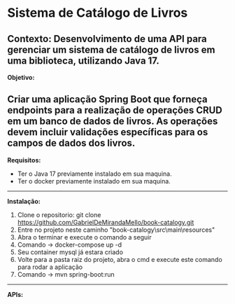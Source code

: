 # Sistema de Catálogo de Livros
<strong>Contexto:</strong> 
Desenvolvimento de uma API para gerenciar um sistema de catálogo de livros
em uma biblioteca, utilizando Java 17.
---
<strong>Objetivo:</strong>

Criar uma aplicação Spring Boot que forneça endpoints para a realização de
operações CRUD em um banco de dados de livros. As operações devem incluir validações
específicas para os campos de dados dos livros.
---
<strong>Requisitos:</strong>

- Ter o Java 17 previamente instalado em sua maquina.
- Ter o docker previamente instalado em sua maquina.
---
<strong>Instalação:</strong>

1. Clone o repositorio: git clone https://github.com/GabrielDeMirandaMello/book-catalogy.git
2. Entre no projeto neste caminho "book-catalogy\src\main\resources"
3. Abra o terminar e execute o comando a seguir
4. Comando -> docker-compose up -d
5. Seu container mysql já estara criado
6. Volte para a pasta raiz do projeto, abra o cmd e execute este comando para rodar a aplicação
7. Comando -> mvn spring-boot:run
---
<strong>APIs:</strong>
